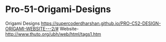 # Pro-51-Origami-Designs
Origami Designs 
https://supercoderdharshan.github.io/PRO-C52-DESIGN-ORIGAMI-WEBSITE---2/# Website-http://www.thuto.org/ubh/web/html/tags1.htm

